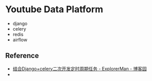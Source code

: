 # Youtube Data Platform

- django
- celery
- redis
- airflow

## Reference

- [结合Django+celery二次开发定时周期任务 - ExplorerMan - 博客园](https://www.cnblogs.com/ExMan/p/9523658.html)
- 
